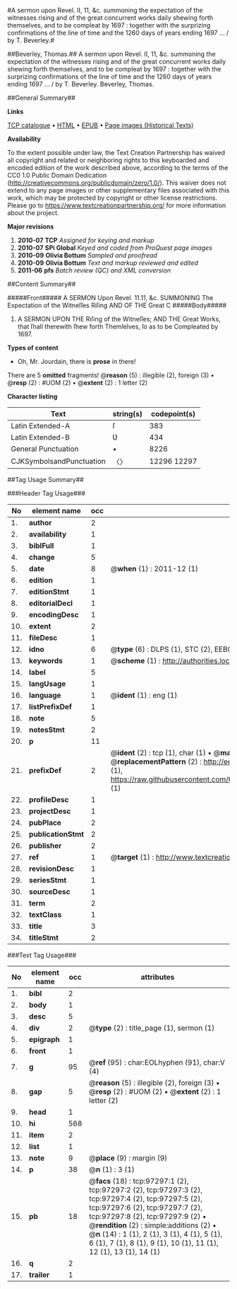#A sermon upon Revel. II, 11, &c. summoning the expectation of the witnesses rising and of the great concurrent works daily shewing forth themselves, and to be compleat by 1697 : together with the surprizing confirmations of the line of time and the 1260 days of years ending 1697 ... / by T. Beverley.#

##Beverley, Thomas.##
A sermon upon Revel. II, 11, &c. summoning the expectation of the witnesses rising and of the great concurrent works daily shewing forth themselves, and to be compleat by 1697 : together with the surprizing confirmations of the line of time and the 1260 days of years ending 1697 ... / by T. Beverley.
Beverley, Thomas.

##General Summary##

**Links**

[TCP catalogue](http://www.ota.ox.ac.uk/tcp/)  • 
[HTML](http://tei.it.ox.ac.uk/tcp/Texts-HTML/free/A27/A27626.html)  • 
[EPUB](http://tei.it.ox.ac.uk/tcp/Texts-EPUB/free/A27/A27626.epub) • 
[Page images (Historical Texts)](https://historicaltexts.jisc.ac.uk/eebo-13085290e)

**Availability**

To the extent possible under law, the Text Creation Partnership has waived all copyright and related or neighboring rights to this keyboarded and encoded edition of the work described above, according to the terms of the CC0 1.0 Public Domain Dedication (http://creativecommons.org/publicdomain/zero/1.0/). This waiver does not extend to any page images or other supplementary files associated with this work, which may be protected by copyright or other license restrictions. Please go to https://www.textcreationpartnership.org/ for more information about the project.

**Major revisions**

1. __2010-07__ __TCP__ *Assigned for keying and markup*
1. __2010-07__ __SPi Global__ *Keyed and coded from ProQuest page images*
1. __2010-09__ __Olivia Bottum__ *Sampled and proofread*
1. __2010-09__ __Olivia Bottum__ *Text and markup reviewed and edited*
1. __2011-06__ __pfs__ *Batch review (QC) and XML conversion*

##Content Summary##

#####Front#####
A SERMON Upon Revel. 11.11, &c. SUMMONING The Expectation of the Witneſſes Riſing AND OF THE Great C
#####Body#####

1. A SERMON UPON THE Riſing of the Witneſſes; AND THE Great Works, that ſhall therewith ſhew forth Themſelves, ſo as to be Compleated by 1697.

**Types of content**

  * Oh, Mr. Jourdain, there is **prose** in there!

There are 5 **omitted** fragments! 
 @__reason__ (5) : illegible (2), foreign (3)  •  @__resp__ (2) : #UOM (2)  •  @__extent__ (2) : 1 letter (2)

**Character listing**


|Text|string(s)|codepoint(s)|
|---|---|---|
|Latin Extended-A|ſ|383|
|Latin Extended-B|Ʋ|434|
|General Punctuation|•|8226|
|CJKSymbolsandPunctuation|〈〉|12296 12297|

##Tag Usage Summary##

###Header Tag Usage###

|No|element name|occ|attributes|
|---|---|---|---|
|1.|__author__|2||
|2.|__availability__|1||
|3.|__biblFull__|1||
|4.|__change__|5||
|5.|__date__|8| @__when__ (1) : 2011-12 (1)|
|6.|__edition__|1||
|7.|__editionStmt__|1||
|8.|__editorialDecl__|1||
|9.|__encodingDesc__|1||
|10.|__extent__|2||
|11.|__fileDesc__|1||
|12.|__idno__|6| @__type__ (6) : DLPS (1), STC (2), EEBO-CITATION (1), OCLC (1), VID (1)|
|13.|__keywords__|1| @__scheme__ (1) : http://authorities.loc.gov/ (1)|
|14.|__label__|5||
|15.|__langUsage__|1||
|16.|__language__|1| @__ident__ (1) : eng (1)|
|17.|__listPrefixDef__|1||
|18.|__note__|5||
|19.|__notesStmt__|2||
|20.|__p__|11||
|21.|__prefixDef__|2| @__ident__ (2) : tcp (1), char (1)  •  @__matchPattern__ (2) : ([0-9\-]+):([0-9IVX]+) (1), (.+) (1)  •  @__replacementPattern__ (2) : http://eebo.chadwyck.com/downloadtiff?vid=$1&page=$2 (1), https://raw.githubusercontent.com/textcreationpartnership/Texts/master/tcpchars.xml#$1 (1)|
|22.|__profileDesc__|1||
|23.|__projectDesc__|1||
|24.|__pubPlace__|2||
|25.|__publicationStmt__|2||
|26.|__publisher__|2||
|27.|__ref__|1| @__target__ (1) : http://www.textcreationpartnership.org/docs/. (1)|
|28.|__revisionDesc__|1||
|29.|__seriesStmt__|1||
|30.|__sourceDesc__|1||
|31.|__term__|2||
|32.|__textClass__|1||
|33.|__title__|3||
|34.|__titleStmt__|2||


###Text Tag Usage###

|No|element name|occ|attributes|
|---|---|---|---|
|1.|__bibl__|2||
|2.|__body__|1||
|3.|__desc__|5||
|4.|__div__|2| @__type__ (2) : title_page (1), sermon (1)|
|5.|__epigraph__|1||
|6.|__front__|1||
|7.|__g__|95| @__ref__ (95) : char:EOLhyphen (91), char:V (4)|
|8.|__gap__|5| @__reason__ (5) : illegible (2), foreign (3)  •  @__resp__ (2) : #UOM (2)  •  @__extent__ (2) : 1 letter (2)|
|9.|__head__|1||
|10.|__hi__|568||
|11.|__item__|2||
|12.|__list__|1||
|13.|__note__|9| @__place__ (9) : margin (9)|
|14.|__p__|38| @__n__ (1) : 3 (1)|
|15.|__pb__|18| @__facs__ (18) : tcp:97297:1 (2), tcp:97297:2 (2), tcp:97297:3 (2), tcp:97297:4 (2), tcp:97297:5 (2), tcp:97297:6 (2), tcp:97297:7 (2), tcp:97297:8 (2), tcp:97297:9 (2)  •  @__rendition__ (2) : simple:additions (2)  •  @__n__ (14) : 1 (1), 2 (1), 3 (1), 4 (1), 5 (1), 6 (1), 7 (1), 8 (1), 9 (1), 10 (1), 11 (1), 12 (1), 13 (1), 14 (1)|
|16.|__q__|2||
|17.|__trailer__|1||
